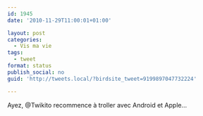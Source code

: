```yaml
---
id: 1945
date: '2010-11-29T11:00:01+01:00'

layout: post
categories:
  - Vis ma vie
tags:
  - tweet
format: status
publish_social: no
guid: 'http://tweets.local/?birdsite_tweet=9199897047732224'

---
```


Ayez, @Twikito recommence à troller avec Android et Apple…